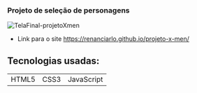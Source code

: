 ### Projeto de seleção de personagens

![TelaFinal-projetoXmen](https://github.com/RenanCiarlo/projeto-x-men/assets/121067503/b05c4330-515f-410d-bf0c-557b30a1cad5)
- Link para o site https://renanciarlo.github.io/projeto-x-men/

## Tecnologias usadas:

<table>
  <tr>
    <td>HTML5</td>
    <td>CSS3</td>
    <td>JavaScript</td>
  </tr>
</table>
